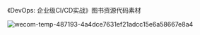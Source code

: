 《DevOps: 企业级CI/CD实战》图书资源代码素材

![wecom-temp-487193-4a4dce7631ef21adcc15e6a58667e8a4](https://github.com/zeyangli/devops-cicd-book/assets/21000263/caa4f55f-b897-43e4-a846-f65c6a52f89f)

